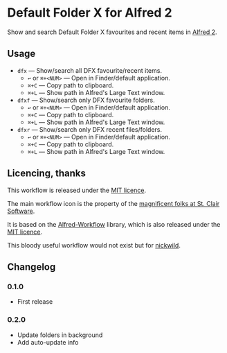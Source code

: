 # Default Folder X for Alfred 2 #

Show and search Default Folder X favourites and recent items in [Alfred 2][alfredapp].


## Usage ##

- `dfx` — Show/search all DFX favourite/recent items.
    - `↩` or `⌘+<NUM>` — Open in Finder/default application.
    - `⌘+C` — Copy path to clipboard.
    - `⌘+L` — Show path in Alfred's Large Text window.
- `dfxf` — Show/search only DFX favourite folders.
    - `↩` or `⌘+<NUM>` — Open in Finder/default application.
    - `⌘+C` — Copy path to clipboard.
    - `⌘+L` — Show path in Alfred's Large Text window.
- `dfxr` — Show/search only DFX recent files/folders.
    - `↩` or `⌘+<NUM>` — Open in Finder/default application.
    - `⌘+C` — Copy path to clipboard.
    - `⌘+L` — Show path in Alfred's Large Text window.


## Licencing, thanks ##

This workflow is released under the [MIT licence][mit].

The main workflow icon is the property of the [magnificent folks at St. Clair Software][stclair].

It is based on the [Alfred-Workflow][aw] library, which is also released under the [MIT licence][mit].

This bloody useful workflow would not exist but for [nickwild][nickwild].


## Changelog ##

### 0.1.0 ###

- First release

### 0.2.0 ###

- Update folders in background
- Add auto-update info

[mit]: ./src/LICENCE.txt
[aw]: http://www.deanishe.net/alfred-workflow/
[alfredapp]: https://www.alfredapp.com/
[stclair]: http://www.stclairsoft.com/
[nickwild]: http://www.alfredforum.com/topic/8695-default-folder-x/
